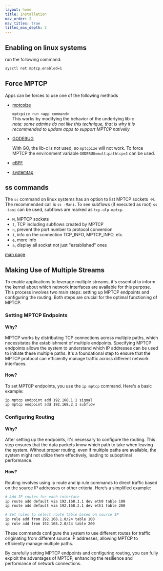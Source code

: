 ```yaml
---
layout: home
title: Installation
nav_order: 2
nav_titles: true
titles_max_depth: 2
---
```

## Enabling on linux systems
run the following command:
```bash
sysctl net.mptcp.enabled=1
```

## Force MPTCP
Apps can be forces to use one of the following methods

- [mptcpize](https://www.mankier.com/8/mptcpize)

    `mptcpize run <app command>`  
    This works by modifying the behavior of the underlying lib-c  
    *note: some admins do not like this technique, that is why it is recommended*
    *to update apps to support MPTCP nativelly*

- [GODEBUG](https://go-review.googlesource.com/c/go/+/507375)

    With GO, the lib-c is not used, so `mptcpize` will not work.
    To force MPTCP the environment variable `GODEBUG=multipathtcp=1` can be used.

- [eBPF](https://git.kernel.org/pub/scm/linux/kernel/git/bpf/bpf-next.git/commit/?id=ddba122428a7)

- [systemtap](https://access.redhat.com/documentation/en-us/red_hat_enterprise_linux/8/html/configuring_and_managing_networking/getting-started-with-multipath-tcp_configuring-and-managing-networking#preparing-rhel-to-enable-mptcp-support_getting-started-with-multipath-tcp)

## ss commands
The `ss` command on linux systems has an option to list MPTCP sockets `-M`. The
recommended call is `ss -Mani`. To see subflows (if executed as root) `ss -tani`
can be used, subflows are marked as `tcp-ulp-mptcp`.

- `M`, MPTCP sockets
- `t`, TCP including subflows created by MPTCP
- `n`, prevent the port number to protocol conversion
- `i`, info on the connection TCP_INFO, MPTCP_INFO, etc.
- `e`, more info
- `a`, display all socket not just "established" ones

[man page](https://www.commandlinux.com/man-page/man8/ss.8.html)


## Making Use of Multiple Streams

To enable applications to leverage multiple streams, it's essential to inform the kernel about which network interfaces are available for this purpose. This process involves two main steps: setting up MPTCP endpoints and configuring the routing. Both steps are crucial for the optimal functioning of MPTCP.

### Setting MPTCP Endpoints

#### Why?

MPTCP works by distributing TCP connections across multiple paths, which necessitates the establishment of multiple endpoints. Specifying MPTCP endpoints allows the system to understand which IP addresses can be used to initiate these multiple paths. It's a foundational step to ensure that the MPTCP protocol can efficiently manage traffic across different network interfaces.

#### How?

To set MPTCP endpoints, you use the `ip mptcp` command. Here's a basic example:

```bash
ip mptcp endpoint add 192.168.1.1 signal
ip mptcp endpoint add 192.168.2.1 subflow
```

### Configuring Routing
#### Why?
After setting up the endpoints, it's necessary to configure the routing. This step ensures that the data packets know which path to take when leaving the system. Without proper routing, even if multiple paths are available, the system might not utilize them effectively, leading to suboptimal performance.

#### How?
Routing involves using ip route and ip rule commands to direct traffic based on the source IP addresses or other criteria. Here’s a simplified example:

```bash
# Add IP routes for each interface
ip route add default via 192.168.1.1 dev eth0 table 100
ip route add default via 192.168.2.1 dev eth1 table 200

# Set rules to select route table based on source IP
ip rule add from 192.168.1.0/24 table 100
ip rule add from 192.168.2.0/24 table 200
```

These commands configure the system to use different routes for traffic originating from different source IP addresses, allowing MPTCP to efficiently manage multiple paths.

By carefully setting MPTCP endpoints and configuring routing, you can fully exploit the advantages of MPTCP, enhancing the resilience and performance of network connections.


<!--
## Making use of multiple subflows
For the apps to be able to use multiple streams the kernel needs to be told what
interfaces can be used to do so.

<details markdown="block">
<summary>Manual configuration</summary>

With multiple addresses defined on several interfaces, you want to be able to tell
your kernel "If I select such source address, please use that specific interface+gateway,
not the default ones". You achieve this by configuring one routing table per outgoing
interface, each routing table being identified by a number. The route selection
process then happens in two phases. First the kernel does a lookup in the policy
table (that you need to configure with ip rules). The policies, in our case, will
be For such source prefix, go to routing table number x. Then the corresponding
routing table is examined to select the gateway based on the destination address.

You need to configure several routing tables in the following manner: Imagine you
have two interfaces eth0 and eth1 with the following properties:

```bash
eth0

  IP-Address: 10.1.1.2
  Subnet-Mask: 255.255.255.0
  Gateway: 10.1.1.1

eth1

  IP-Address: 10.1.2.2
  Subnet-Mask: 255.255.255.0
  Gateway: 10.1.2.1
```

Thus, you need to configure the routing rules so that packets with source-IP 10.1.1.2
will get routed over eth0 and those with 10.1.2.2 will get routed over eth1.

The necessary commands are:

```bash
# This creates two different routing tables, that we use based on the source-address.
ip rule add from 10.1.1.2 table 1
ip rule add from 10.1.2.2 table 2

# Configure the two different routing tables
ip route add 10.1.1.0/24 dev eth0 scope link table 1
ip route add default via 10.1.1.1 dev eth0 table 1

ip route add 10.1.2.0/24 dev eth1 scope link table 2
ip route add default via 10.1.2.1 dev eth1 table 2

# default route for the selection process of normal internet-traffic
ip route add default scope global nexthop via 10.1.1.1 dev eth0
```
With this, your routing table should look like the following:

```bash
mptcp-kernel:~# ip rule show
0:      from all lookup local
32764:  from 10.1.2.2 lookup 2
32765:  from 10.1.1.2 lookup 1
32766:  from all lookup main
32767:  from all lookup default

mptcp-kernel:~# ip route
10.1.1.0/24 dev eth0  proto kernel  scope link  src 10.1.1.2
10.1.2.0/24 dev eth1  proto kernel  scope link  src 10.1.2.2
default via 10.1.1.1 dev eth0

mptcp-kernel:~# ip route show table 1
10.1.1.0/24 dev eth0  scope link
default via 10.1.1.1 dev eth0

mptcp-kernel:~# ip route show table 2
10.1.2.0/24 dev eth1  scope link
default via 10.1.2.1 dev eth1
```
</details>
-->